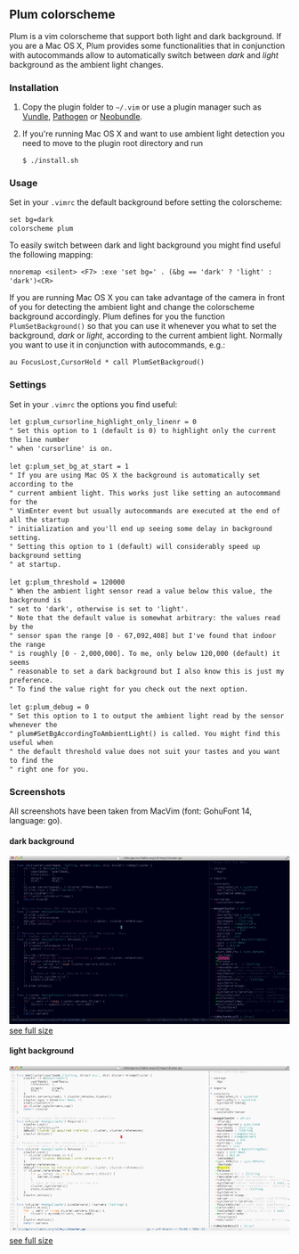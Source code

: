 ## Plum colorscheme

Plum is a vim colorscheme that support both light and dark background.
If you are a Mac OS X, Plum provides some functionalities that in conjunction
with autocommands allow to automatically switch between *dark* and *light* background
as the ambient light changes.


### Installation

1. Copy the plugin folder to `~/.vim` or use a plugin manager such as
[Vundle](https://github.com/gmarik/vundle), [Pathogen](https://github.com/tpope/vim-pathogen)
or [Neobundle](https://github.com/Shougo/neobundle.vim).

2. If you're running Mac OS X and want to use ambient light detection you need to move to the
plugin root directory and run
    ```
    $ ./install.sh
    ```

### Usage

Set in your `.vimrc` the default background before setting the colorscheme:
```vim
set bg=dark
colorscheme plum
```

To easily switch between dark and light background you might find useful the following mapping:
```vim
nnoremap <silent> <F7> :exe 'set bg=' . (&bg == 'dark' ? 'light' : 'dark')<CR>
```

If you are running Mac OS X you can take advantage of the camera in front of you for detecting
the ambient light and change the colorscheme background accordingly.
Plum defines for you the function `PlumSetBackground()` so that you can use it
whenever you what to set the background, _dark_ or _light_, according to the current ambient light.
Normally you want to use it in conjunction with autocommands, e.g.:
```                                    vim
au FocusLost,CursorHold * call PlumSetBackgroud()
```


### Settings

Set in your `.vimrc` the options you find useful:

```vim
let g:plum_cursorline_highlight_only_linenr = 0
" Set this option to 1 (default is 0) to highlight only the current the line number
" when 'cursorline' is on.

let g:plum_set_bg_at_start = 1
" If you are using Mac OS X the background is automatically set according to the 
" current ambient light. This works just like setting an autocommand for the 
" VimEnter event but usually autocommands are executed at the end of all the startup 
" initialization and you'll end up seeing some delay in background setting. 
" Setting this option to 1 (default) will considerably speed up background setting 
" at startup.

let g:plum_threshold = 120000
" When the ambient light sensor read a value below this value, the background is
" set to 'dark', otherwise is set to 'light'.
" Note that the default value is somewhat arbitrary: the values read by the
" sensor span the range [0 - 67,092,408] but I've found that indoor the range
" is roughly [0 - 2,000,000]. To me, only below 120,000 (default) it seems
" reasonable to set a dark background but I also know this is just my preference.
" To find the value right for you check out the next option.

let g:plum_debug = 0
" Set this option to 1 to output the ambient light read by the sensor whenever the
" plum#SetBgAccordingToAmbientLight() is called. You might find this useful when
" the default threshold value does not suit your tastes and you want to find the
" right one for you.
```


### Screenshots

All screenshots have been taken from MacVim (font: GohuFont 14, language: go).

#### dark background
![Screenshot](extra/dark.jpg "The plum colorscheme with dark background (language: go)")
[see full size](https://raw.github.com/gcmt/plum.vim/master/extra/dark.jpg)

#### light background
![Screenshot](extra/light.jpg "The plum colorscheme with light background (language: go)")
[see full size](https://raw.github.com/gcmt/plum.vim/master/extra/light.jpg)
